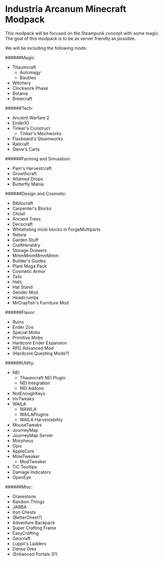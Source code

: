 Industria Arcanum Minecraft Modpack
=============
This modpack will be focused on the Steampunk concept with some magic. The goal of this modpack is to be as server friendly as possible.

We will be including the following mods:

######Magic:
* Thaumcraft
  * Automagy
  * Baubles
* Witchery
* Clockwork Phase
* Botania
* Brewcraft

######Tech:
* Ancient Warfare 2
* EnderIO
* Tinker's Construct
  * Tinker's Mechworks
* Flaxbeard's Steamworks
* Railcraft
* Steve's Carts

######Farming and Simulation:
* Pam's Harvestcraft
* Growthcraft
* Attained Drops
* Butterfly Mania

######Design and Cosmetic:
* Bibliocraft
* Carpenter's Blocks
* Chisel
* Ancient Trees
* Decocraft
* Whitelisting most blocks in ForgeMultiparts
* Natura
* Garden Stuff
* CraftHeraldry
* Storage Drawers
* MmmMmmMmmMmm
* Builder's Guides
* Plant Mega Pack
* Cosmetic Armor
* Tails
* Hats
* Hat Stand
* Gender Mod
* Headcrumbs
* MrCrayfish's Furniture Mod

######Flavor:
* Ruins
* Ender Zoo
* Special Mobs
* Primitive Mobs
* Hardcore Ender Expansion
* RPG Advanced Mod
* (Hardcore Questing Mode?)

######Utility:
* NEI
  * Thaumcraft NEI Plugin
  * NEI Integration
  * NEI Addons
* NotEnoughKeys
* InvTweaks
* WAILA
  * WAWLA
  * WAILAPlugins
  * WAILA Harvestability
* MouseTweaks
* JourneyMap
 * JourneyMap Server
* Morpheus
* Opis
* AppleCore
* MineTweaker
  * ModTweaker
* TiC Tooltips
* Damage Indicators
* OpenEye

######Misc:
* Gravestone
* Random Things
* JABBA
* Iron Chests
* (BetterChest?)
* Adventure Backpack
* Super Crafting Frame
* EasyCrafting
* Geocraft
* Luppii's Ladders
* Dense Ores
* (Enhanced Portals 3?)
